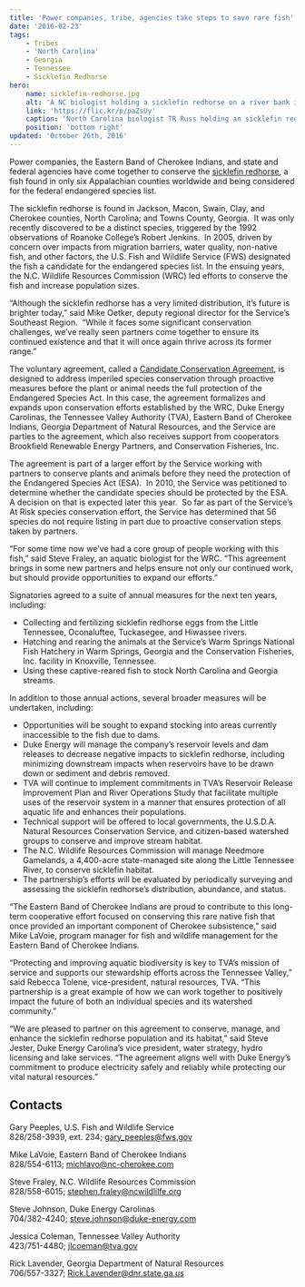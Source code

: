 ```yaml
---
title: 'Power companies, tribe, agencies take steps to save rare fish'
date: '2016-02-23'
tags:
    - Tribes
    - 'North Carolina'
    - Georgia
    - Tennessee
    - Sicklefin Redhorse
hero:
    name: sicklefin-redhorse.jpg
    alt: 'A NC biologist holding a sicklefin redhorse on a river bank in front of a hydroelectric dam.'
    link: 'https://flic.kr/p/paZsUy'
    caption: 'North Carolina biologist TR Russ holding an sicklefin redhorse. Photo by Mark Cantrell, USFWS.'
    position: 'bottom right'
updated: 'October 26th, 2016'
---
```


Power companies, the Eastern Band of Cherokee Indians, and state and federal agencies have come together to conserve the [sicklefin redhorse](http://fws.gov/southeast/wildlife/fish/sicklefin-redhorse), a fish found in only six Appalachian counties worldwide and being considered for the federal endangered species list. 

The sicklefin redhorse is found in Jackson, Macon, Swain, Clay, and Cherokee counties, North Carolina; and Towns County, Georgia.  It was only recently discovered to be a distinct species, triggered by the 1992 observations of Roanoke College’s Robert Jenkins.  In 2005, driven by concern over impacts from migration barriers, water quality, non-native fish, and other factors, the U.S. Fish and Wildlife Service (FWS) designated the fish a candidate for the endangered species list. In the ensuing years, the N.C. Wildlife Resources Commission (WRC) led efforts to conserve the fish and increase population sizes.

“Although the sicklefin redhorse has a very limited distribution, it’s future is brighter today,” said Mike Oetker, deputy regional director for the Service’s Southeast Region.  “While it faces some significant conservation challenges, we’ve really seen partners come together to ensure its continued existence and that it will once again thrive across its former range.”

The voluntary agreement, called a [Candidate Conservation Agreement](https://www.fws.gov/southeast/candidateconservation/distinctions.html), is designed to address imperiled species conservation through proactive measures before the plant or animal needs the full protection of the Endangered Species Act. In this case, the agreement formalizes and expands upon conservation efforts established by the WRC, Duke Energy Carolinas, the Tennessee Valley Authority (TVA), Eastern Band of Cherokee Indians, Georgia Department of Natural Resources, and the Service are parties to the agreement, which also receives support from cooperators Brookfield Renewable Energy Partners, and Conservation Fisheries, Inc.

The agreement is part of a larger effort by the Service working with partners to conserve plants and animals before they need the protection of the Endangered Species Act (ESA).  In 2010, the Service was petitioned to determine whether the candidate species should be protected by the ESA. A decision on that is expected later this year.  So far as part of the Service’s At Risk species conservation effort, the Service has determined that 56 species do not require listing in part due to proactive conservation steps taken by partners.

“For some time now we’ve had a core group of people working with this fish,” said Steve Fraley, an aquatic biologist for the WRC. “This agreement brings in some new partners and helps ensure not only our continued work, but should provide opportunities to expand our efforts.”

Signatories agreed to a suite of annual measures for the next ten years, including:

*   Collecting and fertilizing sicklefin redhorse eggs from the Little Tennessee, Oconaluftee, Tuckasegee, and Hiwassee rivers.
*   Hatching and rearing the animals at the Service’s Warm Springs National Fish Hatchery in Warm Springs, Georgia and the Conservation Fisheries, Inc. facility in Knoxville, Tennessee.
*   Using these captive-reared fish to stock North Carolina and Georgia streams.

In addition to those annual actions, several broader measures will be undertaken, including:

*   Opportunities will be sought to expand stocking into areas currently inaccessible to the fish due to dams.
*   Duke Energy will manage the company’s reservoir levels and dam releases to decrease negative impacts to sicklefin redhorse, including minimizing downstream impacts when reservoirs have to be drawn down or sediment and debris removed.
*   TVA will continue to implement commitments in TVA’s Reservoir Release Improvement Plan and River Operations Study that facilitate multiple uses of the reservoir system in a manner that ensures protection of all aquatic life and enhances their populations.
*   Technical support will be offered to local governments, the U.S.D.A. Natural Resources Conservation Service, and citizen-based watershed groups to conserve and improve stream habitat.
*   The N.C. Wildlife Resources Commission will manage Needmore Gamelands, a 4,400-acre state-managed site along the Little Tennessee River, to conserve sicklefin habitat.
*   The partnership’s efforts will be evaluated by periodically surveying and assessing the sicklefin redhorse’s distribution, abundance, and status.

“The Eastern Band of Cherokee Indians are proud to contribute to this long-term cooperative effort focused on conserving this rare native fish that once provided an important component of Cherokee subsistence,” said Mike LaVoie, program manager for fish and wildlife management for the Eastern Band of Cherokee Indians.

“Protecting and improving aquatic biodiversity is key to TVA’s mission of service and supports our stewardship efforts across the Tennessee Valley,” said Rebecca Tolene, vice-president, natural resources, TVA. “This partnership is a great example of how we can work together to positively impact the future of both an individual species and its watershed community.”

“We are pleased to partner on this agreement to conserve, manage, and enhance the sicklefin redhorse population and its habitat,” said Steve Jester, Duke Energy Carolina’s vice president, water strategy, hydro licensing and lake services. “The agreement aligns well with Duke Energy’s commitment to produce electricity safely and reliably while protecting our vital natural resources.”

## Contacts

Gary Peeples, U.S. Fish and Wildlife Service  
828/258-3939, ext. 234; gary_peeples@fws.gov

Mike LaVoie, Eastern Band of Cherokee Indians  
828/554-6113; michlavo@nc-cherokee.com

Steve Fraley, N.C. Wildlife Resources Commission  
828/558-6015; stephen.fraley@ncwildlilfe.org

Steve Johnson, Duke Energy Carolinas  
704/382-4240; steve.johnson@duke-energy.com

Jessica Coleman, Tennessee Valley Authority  
423/751-4480; jlcoeman@tva.gov

Rick Lavender, Georgia Department of Natural Resources  
706/557-3327; Rick.Lavender@dnr.state.ga.us
